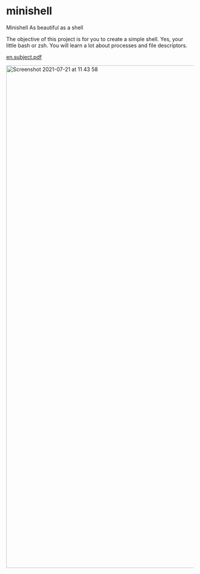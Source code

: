 # minishell

Minishell
As beautiful as a shell

The objective of this project is for you to create a simple shell. Yes, your little bash or zsh. You will learn a lot about processes and file descriptors.

[en.subject.pdf](https://github.com/cgladis/minishell/files/6853853/en.subject.pdf)

<img width="1348" alt="Screenshot 2021-07-21 at 11 43 58" src="https://user-images.githubusercontent.com/69306932/126459408-df8e1f4a-a14d-430a-ac75-e39b10aaf6e8.png">
